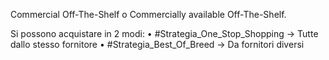 Commercial Off-The-Shelf o Commercially available Off-The-Shelf.

Si possono acquistare in 2 modi:
	• #Strategia_One_Stop_Shopping -> Tutte dallo stesso fornitore
	• #Strategia_Best_Of_Breed -> Da fornitori diversi
	